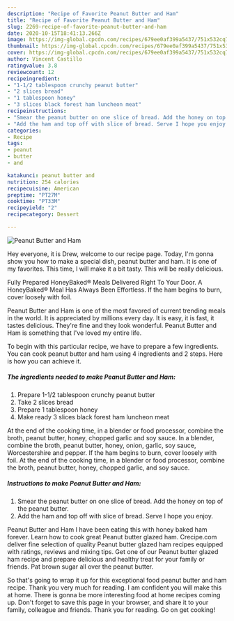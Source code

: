 ```yaml
---
description: "Recipe of Favorite Peanut Butter and Ham"
title: "Recipe of Favorite Peanut Butter and Ham"
slug: 2269-recipe-of-favorite-peanut-butter-and-ham
date: 2020-10-15T18:41:13.266Z
image: https://img-global.cpcdn.com/recipes/679ee0af399a5437/751x532cq70/peanut-butter-and-ham-recipe-main-photo.jpg
thumbnail: https://img-global.cpcdn.com/recipes/679ee0af399a5437/751x532cq70/peanut-butter-and-ham-recipe-main-photo.jpg
cover: https://img-global.cpcdn.com/recipes/679ee0af399a5437/751x532cq70/peanut-butter-and-ham-recipe-main-photo.jpg
author: Vincent Castillo
ratingvalue: 3.8
reviewcount: 12
recipeingredient:
- "1-1/2 tablespoon crunchy peanut butter"
- "2 slices bread"
- "1 tablespoon honey"
- "3 slices black forest ham luncheon meat"
recipeinstructions:
- "Smear the peanut butter on one slice of bread. Add the honey on top of the peanut butter."
- "Add the ham and top off with slice of bread. Serve I hope you enjoy."
categories:
- Recipe
tags:
- peanut
- butter
- and

katakunci: peanut butter and 
nutrition: 254 calories
recipecuisine: American
preptime: "PT27M"
cooktime: "PT33M"
recipeyield: "2"
recipecategory: Dessert

---
```



![Peanut Butter and Ham](https://img-global.cpcdn.com/recipes/679ee0af399a5437/751x532cq70/peanut-butter-and-ham-recipe-main-photo.jpg)

Hey everyone, it is Drew, welcome to our recipe page. Today, I'm gonna show you how to make a special dish, peanut butter and ham. It is one of my favorites. This time, I will make it a bit tasty. This will be really delicious.

Fully Prepared HoneyBaked® Meals Delivered Right To Your Door. A HoneyBaked® Meal Has Always Been Effortless. If the ham begins to burn, cover loosely with foil.

Peanut Butter and Ham is one of the most favored of current trending meals in the world. It is appreciated by millions every day. It is easy, it is fast, it tastes delicious. They're fine and they look wonderful. Peanut Butter and Ham is something that I've loved my entire life.


To begin with this particular recipe, we have to prepare a few ingredients. You can cook peanut butter and ham using 4 ingredients and 2 steps. Here is how you can achieve it.

<!--inarticleads1-->

##### The ingredients needed to make Peanut Butter and Ham:

1. Prepare 1-1/2 tablespoon crunchy peanut butter
1. Take 2 slices bread
1. Prepare 1 tablespoon honey
1. Make ready 3 slices black forest ham luncheon meat


At the end of the cooking time, in a blender or food processor, combine the broth, peanut butter, honey, chopped garlic and soy sauce. In a blender, combine the broth, peanut butter, honey, onion, garlic, soy sauce, Worcestershire and pepper. If the ham begins to burn, cover loosely with foil. At the end of the cooking time, in a blender or food processor, combine the broth, peanut butter, honey, chopped garlic, and soy sauce. 

<!--inarticleads2-->

##### Instructions to make Peanut Butter and Ham:

1. Smear the peanut butter on one slice of bread. Add the honey on top of the peanut butter.
1. Add the ham and top off with slice of bread. Serve I hope you enjoy.


Peanut Butter and Ham I have been eating this with honey baked ham forever. Learn how to cook great Peanut butter glazed ham. Crecipe.com deliver fine selection of quality Peanut butter glazed ham recipes equipped with ratings, reviews and mixing tips. Get one of our Peanut butter glazed ham recipe and prepare delicious and healthy treat for your family or friends. Pat brown sugar all over the peanut butter. 

So that's going to wrap it up for this exceptional food peanut butter and ham recipe. Thank you very much for reading. I am confident you will make this at home. There is gonna be more interesting food at home recipes coming up. Don't forget to save this page in your browser, and share it to your family, colleague and friends. Thank you for reading. Go on get cooking!
